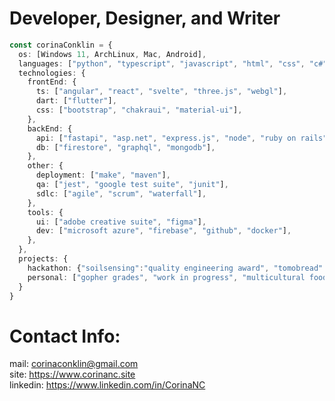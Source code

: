 # Developer, Designer, and Writer
```ts
const corinaConklin = {
  os: [Windows 11, ArchLinux, Mac, Android],
  languages: ["python", "typescript", "javascript", "html", "css", "c#", "java", "c++", "elixir", "ocaml", "SQL" ],
  technologies: {
    frontEnd: {
      ts: ["angular", "react", "svelte", "three.js", "webgl"],
      dart: ["flutter"],
      css: ["bootstrap", "chakraui", "material-ui"],
    },
    backEnd: {
      api: ["fastapi", "asp.net", "express.js", "node", "ruby on rails", "phoenix"],
      db: ["firestore", "graphql", "mongodb"],
    },
    other: {
      deployment: ["make", "maven"],
      qa: ["jest", "google test suite", "junit"],
      sdlc: ["agile", "scrum", "waterfall"],
    },
    tools: {
      ui: ["adobe creative suite", "figma"],
      dev: ["microsoft azure", "firebase", "github", "docker"],
    },
  },
  projects: {
    hackathon: {"soilsensing":"quality engineering award", "tomobread":"hackers' choice award", "ingrained":null},
    personal: ["gopher grades", "work in progress", "multicultural food club", "fishy data", "musical linguistics", "gopher voting"],
  }
}
```
# Contact Info:
mail: corinaconklin@gmail.com <br />
site: https://www.corinanc.site <br />
linkedin: https://www.linkedin.com/in/CorinaNC <br />
